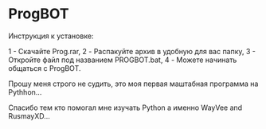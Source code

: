 # ProgBOT

Инструкция к установке:

  1 - Скачайте Prog.rar,
  2 - Распакуйте архив в удобную для вас папку,
  3 - Откройте файл под названием PROGBOT.bat,
  4 - Можете начинать общаться с ProgBOT.

Прошу меня строго не судить, это моя первая маштабная программа на Pythhon... 

Спасибо тем кто помогал мне изучать Python а именно WayVee and RusmayXD...
